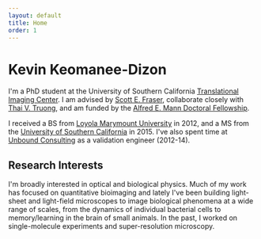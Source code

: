 ```yaml
---
layout: default
title: Home
order: 1
---
```


# Kevin Keomanee-Dizon

I'm a PhD student at the University of Southern California [Translational Imaging Center](http://bioimaging.usc.edu). I am advised by [Scott E. Fraser](http://bioimaging.usc.edu/sefraser.html), collaborate closely with [Thai V. Truong](https://www.researchgate.net/profile/Thai_Truong), and am funded by the [Alfred E. Mann Doctoral Fellowship](http://ami.usc.edu/ami-fellowships/).

I received a BS from [Loyola Marymount University](http://lmu.edu/) in 2012, and a MS from the [University of Southern California](http://usc.edu/) in 2015. I've also spent time at [Unbound Consulting](http://unbound-consulting.com/) as a validation engineer (2012-14).

## Research Interests

I'm broadly interested in optical and biological physics. Much of my work has focused on quantitative bioimaging and lately I've been building light-sheet and light-field microscopes to image biological phenomena at a wide range of scales, from the dynamics of individual bacterial cells to memory/learning in the brain of small animals. In the past, I worked on single-molecule experiments and super-resolution microscopy.
